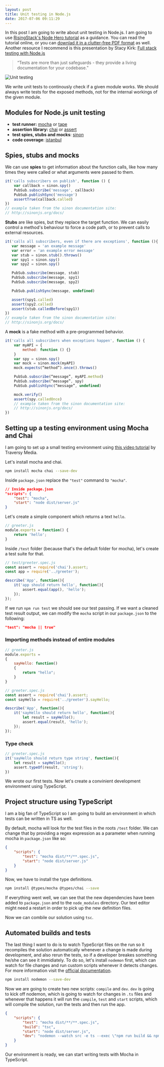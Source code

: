 ```yaml
---
layout: post
title: Unit testing in Node.js
date: 2017-07-06 09:11:29
---
```


In this post I am going to write about unit testing in Node.js. I am going to use [RisingStack's Node Hero tutorial](https://blog.risingstack.com/node-hero-node-js-unit-testing-tutorial/) as a guidance. You can read the tutorial online, or you can [downlad it in a clutter-free PDF format](https://risingstack.com/resources/node-hero) as well. Another resource I recommend is this presentation by Stacy Kirk: [Full stack testing with Node.js](https://www.youtube.com/watch?v=i4Eu3Cczkek)

> “Tests are more than just safeguards - they provide a
living documentation for your codebase.”

![Unit testing](https://i.stack.imgur.com/tmikt.png)

We write unit tests to continously check if a given module works. We should always write tests for the exposed methods, not for the internal workings of the given module.

## Modules for Node.js unit testing

- **test runner:** [mocha](https://www.npmjs.com/package/mocha) or [tape](https://www.npmjs.com/package/tape)
- **assertion library:** [chai](http://chaijs.com/) or [assert](https://www.npmjs.com/package/assert)
- **test spies, stubs and mocks**: [sinon](http://sinonjs.org/)
- **code coverage**: [istanbul](https://github.com/gotwarlost/istanbul)

## Spies, stubs and mocks

We can use **spies** to get information about the function calls, like how many times they were called or what arguments were passed to them.

```javascript
it('calls subscribers on publish', function () {
	var callback = sinon.spy()
	PubSub.subscribe('message', callback)
	PubSub.publishSync('message')
	assertTrue(callback.called)
})
// example taken from the sinon documentation site:
// http://sinonjs.org/docs/
 ```

 **Stubs** are like spies, but they replace the target function. We can easily control a method's behaviour to force a code path, or to prevent calls to external resources.

 ```javascript
it('calls all subscribers, even if there are exceptions', function (){
	var message = 'an example message'
	var error = 'an example error message'
	var stub = sinon.stub().throws()
	var spy1 = sinon.spy()
	var spy2 = sinon.spy()

	PubSub.subscribe(message, stub)
	PubSub.subscribe(message, spy1)
	PubSub.subscribe(message, spy2)

	PubSub.publishSync(message, undefined)

	assert(spy1.called)
	assert(spy2.called)
	assert(stub.calledBefore(spy1))
})
// example taken from the sinon documentation site:
// http://sinonjs.org/docs/
 ```

A **mock** is a fake method with a pre-programmed behavior. 

```javascript
it('calls all subscribers when exceptions happen', function () {
	var myAPI = {
		method: function () {}
	}
	var spy = sinon.spy()
	var mock = sinon.mock(myAPI)
	mock.expects(“method”).once().throws()

	PubSub.subscribe(“message”, myAPI.method)
	PubSub.subscribe(“message”, spy)
	PubSub.publishSync(“message”, undefined)

	mock.verify()
	assert(spy.calledOnce)
	// example taken from the sinon documentation site:
	// http://sinonjs.org/docs/
})
```

## Setting up a testing environment using Mocha and Chai

I am going to set up a small testing environment using [this video tutorial](https://www.youtube.com/watch?v=MLTRHc5dk6s) by Traversy Media.

Let's install mocha and chai.

```bash
npm install mocha chai --save-dev
```

Inside `package.json` replace the `"test"` command to `"mocha"`.

```json
// Inside package.json
"scripts": {
	"test": "mocha",
	"start": "node dist/server.js"
}
```

Let's create a simple component which returns a text `hello`.

```javascript
// greeter.js
module.exports = function() {
	return 'hello';
}
```

Inside `/test` folder (because that's the default folder for mocha), let's create a test suite for that.

```javascript
// test/greeter.spec.js
const assert = require('chai').assert;
const app = require('../greeter');

describe('App', function(){
	it('app should return hello', function(){
		assert.equal(app(), 'hello');
	});
});
```

If we run `npm run test` we should see our test passing. If we want a cleaned test result output, we can modify the `mocha` script in our `package.json` to the following:

```json
"test": "mocha || true"
```

### Importing methods instead of entire modules

```javascript
// greeter.js
module.exports = 
{
	sayHello: function()
	{
		return "hello";
	}
}

```

```javascript
// greeter.spec.js
const assert = require('chai').assert;
const sayHello = require('../greeter').sayHello;

describe('App', function(){
	it('sayHello should return hello', function(){
		let result = sayHello();
		assert.equal(result, 'hello');
	});
});
```

### Type check

```javascript
// greeter.spec.js
it('sayHello should return type string', function(){
	let result = sayHello();
	assert.typeOf(result, 'string');
})
```

We wrote our first tests. Now let's create a convinient development environment using TypeScript.

## Project structure using TypeScript

I am a big fan of TypeScript so I am going to build an environment in which tests can be written in TS as well. 

By default, mocha will look for the test files in  the roots `/test` folder. We can change that by providing a regex expression as a parameter when running mocha in `package.json` like so:

```json
{
	"scripts": {
		"test": "mocha dist/**/**.spec.js",
		"start": "node dist/server.js"
	}
}
```

Now, we have to install the type definitions.

```bash
npm install @types/mocha @types/chai --save
```

If everything went well, we can see that the new dependencies have been added to `package.json` and to the `node_modules` directory. Our text editor might need a restart in order to pick up the new definition files. 

Now we can combile our solution using `tsc`.

## Automated builds and tests

The last thing I want to do is to watch TypeScript files on the run so it recompiles the solution automatically whenever a change is made during development, and also rerun the tests, so if a developer breakes something he/she can see it immidiately. To do so, let's install `nodemon` first, which can watch for file changes and run custom scripts whenever it detects changes. For more information visit the [official documentation](https://github.com/remy/nodemon).

```bash
npm install nodemon --save-dev
```

Now we are going to create two new scripts: `compile` and `dev`. `dev` is going to kick off nodemon, which is going to watch for changes in `.ts` files and whenever that happens it will run the `compile`, `test` and `start` scripts, which will compile the solution, run the tests and then run the app.

```json
{
	"scripts": {
		"test": "mocha dist/**/**.spec.js",
		"build": "tsc",
		"start": "node dist/server.js",
		"dev": "nodemon --watch src -e ts --exec \"npm run build && npm run test && npm start\""
	}
}
```

Our environment is ready, we can start writing tests with Mocha in TypeScript. 
